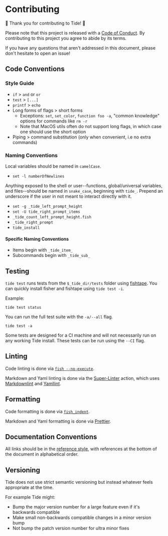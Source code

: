 # Contributing

🌊 Thank you for contributing to Tide! 🌊

Please note that this project is released with a [Code of Conduct][]. By contributing to this project you agree to abide by its terms.

If you have any questions that aren't addressed in this document, please don't hesitate to open an issue!

## Code Conventions

### Style Guide

- `if` > `and` or `or`
- `test` > `[...]`
- `printf` > `echo`
- Long forms of flags > short forms
  - Exceptions: `set`, `set_color`, `function foo -a`, "common knowledge" options for commands like `rm -r`
  - Note that MacOS utils often do not support long flags, in which case one should use the short option
- Piping > command substitution (only when convenient, i.e no extra commands)

### Naming Conventions

Local variables should be named in `camelCase`.

- `set -l numberOfNewlines`

Anything exposed to the shell or user--functions, global/universal variables, and files--should be named in `snake_case`, beginning with `tide_`. Prepend an underscore if the user in not meant to interact directly with it.

- `set -g _tide_left_prompt_height`
- `set -U tide_right_prompt_items`
- `_tide_count_left_prompt_height.fish`
- `_tide_right_prompt`
- `tide_install`

#### Specific Naming Conventions

- Items begin with `_tide_item_`
- Subcommands begin with `_tide_sub_`

## Testing

`tide test` runs tests from the `$_tide_dir/tests` folder using [fishtape][]. You can quickly install fisher and fishtape using `tide test -i`.

Example:

```console
tide test status
```

You can run the full test suite with the `-a/--all` flag.

```console
tide test -a
```

Some tests are designed for a CI machine and will not necessarily run on any working Tide install. These tests can be run using the `--CI` flag.

## Linting

Code linting is done via [`fish --no-execute`][].

Markdown and Yaml linting is done via the [Super-Linter][] action, which uses [Markdownlint][] and [Yamllint][].

## Formatting

Code formatting is done via [`fish_indent`][].

Markdown and Yaml formatting is done via [Prettier][].

## Documentation Conventions

All links should be in the [reference style][], with references at the bottom of the document in alphabetical order.

## Versioning

Tide does not use strict semantic versioning but instead whatever feels appropriate at the time.

For example Tide might:

- Bump the major version number for a large feature even if it's backwards compatible
- Make small non-backwards compatible changes in a minor version bump
- Not bump the patch version number for ultra minor fixes

[`fish --no-execute`]: https://fishshell.com/docs/current/cmds/fish.html
[`fish_indent`]: https://fishshell.com/docs/current/cmds/fish_indent.html
[code of conduct]: CODE_OF_CONDUCT.md
[fishtape]: https://github.com/jorgebucaran/fishtape
[markdownlint]: https://github.com/DavidAnson/markdownlint
[prettier]: https://github.com/prettier/prettier
[reference style]: https://www.markdownguide.org/basic-syntax/#reference-style-links
[super-linter]: https://github.com/github/super-linter
[yamllint]: https://github.com/adrienverge/yamllint
